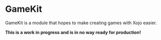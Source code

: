 # GameKit
GameKit is a module that hopes to make creating games with Xojo easier.

**This is a work in progress and is in no way ready for production!**

